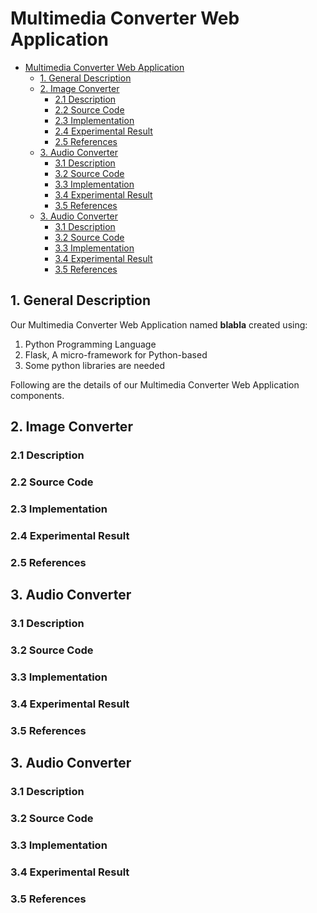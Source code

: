 # Multimedia Converter Web Application

- [Multimedia Converter Web Application](#multimedia-converter-web-application)
  - [1. General Description](#1-general-description)
  - [2. Image Converter](#2-image-converter)
    - [2.1	Description](#21description)
    - [2.2	Source Code](#22source-code)
    - [2.3	Implementation](#23implementation)
    - [2.4	Experimental Result](#24experimental-result)
    - [2.5	References](#25references)
  - [3. Audio Converter](#3-audio-converter)
    - [3.1	Description](#31description)
    - [3.2	Source Code](#32source-code)
    - [3.3	Implementation](#33implementation)
    - [3.4	Experimental Result](#34experimental-result)
    - [3.5	References](#35references)
  - [3. Audio Converter](#3-audio-converter)
    - [3.1	Description](#31description)
    - [3.2	Source Code](#32source-code)
    - [3.3	Implementation](#33implementation)
    - [3.4	Experimental Result](#34experimental-result)
    - [3.5	References](#35references)

## 1. General Description
Our Multimedia Converter Web Application named **blabla** created using:
  1. Python Programming Language
  2. Flask, A micro-framework for Python-based
  3. Some python libraries are needed

Following are the details of our Multimedia Converter Web Application components.

## 2. Image Converter
### 2.1	Description
### 2.2	Source Code
### 2.3	Implementation
### 2.4	Experimental Result
### 2.5	References

## 3. Audio Converter
### 3.1	Description
### 3.2	Source Code
### 3.3	Implementation
### 3.4	Experimental Result
### 3.5	References

## 3. Audio Converter
### 3.1	Description
### 3.2	Source Code
### 3.3	Implementation
### 3.4	Experimental Result
### 3.5	References


